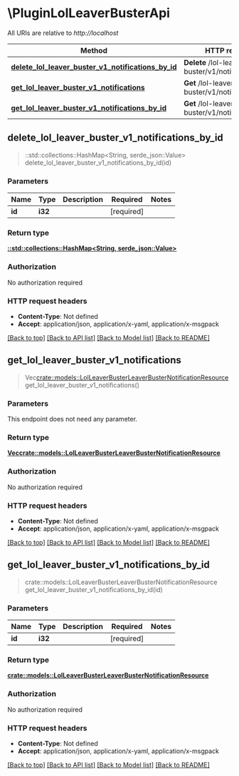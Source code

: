 # \PluginLolLeaverBusterApi

All URIs are relative to *http://localhost*

Method | HTTP request | Description
------------- | ------------- | -------------
[**delete_lol_leaver_buster_v1_notifications_by_id**](PluginLolLeaverBusterApi.md#delete_lol_leaver_buster_v1_notifications_by_id) | **Delete** /lol-leaver-buster/v1/notifications/{id} | 
[**get_lol_leaver_buster_v1_notifications**](PluginLolLeaverBusterApi.md#get_lol_leaver_buster_v1_notifications) | **Get** /lol-leaver-buster/v1/notifications | 
[**get_lol_leaver_buster_v1_notifications_by_id**](PluginLolLeaverBusterApi.md#get_lol_leaver_buster_v1_notifications_by_id) | **Get** /lol-leaver-buster/v1/notifications/{id} | 



## delete_lol_leaver_buster_v1_notifications_by_id

> ::std::collections::HashMap<String, serde_json::Value> delete_lol_leaver_buster_v1_notifications_by_id(id)


### Parameters


Name | Type | Description  | Required | Notes
------------- | ------------- | ------------- | ------------- | -------------
**id** | **i32** |  | [required] |

### Return type

[**::std::collections::HashMap<String, serde_json::Value>**](serde_json::Value.md)

### Authorization

No authorization required

### HTTP request headers

- **Content-Type**: Not defined
- **Accept**: application/json, application/x-yaml, application/x-msgpack

[[Back to top]](#) [[Back to API list]](../README.md#documentation-for-api-endpoints) [[Back to Model list]](../README.md#documentation-for-models) [[Back to README]](../README.md)


## get_lol_leaver_buster_v1_notifications

> Vec<crate::models::LolLeaverBusterLeaverBusterNotificationResource> get_lol_leaver_buster_v1_notifications()


### Parameters

This endpoint does not need any parameter.

### Return type

[**Vec<crate::models::LolLeaverBusterLeaverBusterNotificationResource>**](LolLeaverBusterLeaverBusterNotificationResource.md)

### Authorization

No authorization required

### HTTP request headers

- **Content-Type**: Not defined
- **Accept**: application/json, application/x-yaml, application/x-msgpack

[[Back to top]](#) [[Back to API list]](../README.md#documentation-for-api-endpoints) [[Back to Model list]](../README.md#documentation-for-models) [[Back to README]](../README.md)


## get_lol_leaver_buster_v1_notifications_by_id

> crate::models::LolLeaverBusterLeaverBusterNotificationResource get_lol_leaver_buster_v1_notifications_by_id(id)


### Parameters


Name | Type | Description  | Required | Notes
------------- | ------------- | ------------- | ------------- | -------------
**id** | **i32** |  | [required] |

### Return type

[**crate::models::LolLeaverBusterLeaverBusterNotificationResource**](LolLeaverBusterLeaverBusterNotificationResource.md)

### Authorization

No authorization required

### HTTP request headers

- **Content-Type**: Not defined
- **Accept**: application/json, application/x-yaml, application/x-msgpack

[[Back to top]](#) [[Back to API list]](../README.md#documentation-for-api-endpoints) [[Back to Model list]](../README.md#documentation-for-models) [[Back to README]](../README.md)

